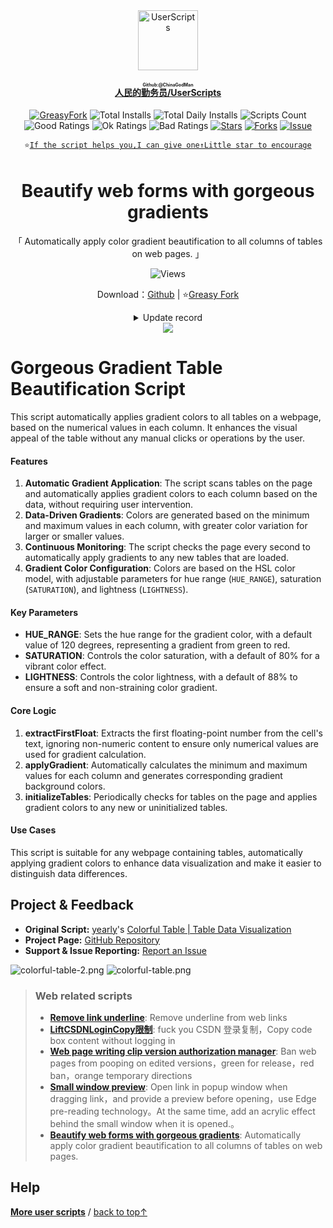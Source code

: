 <center><div align="center"><a href="https://github.com/ChinaGodMan" target="_blank">
    <img height="96px" width="96px" src="https://avatars.githubusercontent.com/u/96548841?v=4" alt="UserScripts"></a>
<h4><a href="https://github.com/ChinaGodMan/UserScripts" target="_blank"><ruby>人民的勤务员/UserScripts<rt>Github:@ChinaGodMan</rt></ruby></a></h4>
<a href="https://greasyfork.org/users/1169082-%E4%BA%BA%E6%B0%91%E7%9A%84%E5%8B%A4%E5%8A%A1%E5%91%98?per_page=200" target="_blank"><img src="https://img.shields.io/static/v1?label=%20&message=GreasyFork&logo=greasyfork&logoColor=white&labelColor=%23670000&color=%23670000&style=for-the-badge" alt="GreasyFork"></a>
<img src="https://img.shields.io/badge/dynamic/json?&label=Total number of installs of all scripts&query=$.totalInstalls&logo=greasyfork&logoColor=white&labelColor=%23670000&color=blue&style=for-the-badge&url=https://github.com/ChinaGodMan/UserScriptsHistory/raw/main/total_installs.json" alt="Total Installs">
<img src="https://img.shields.io/badge/dynamic/json?&label=Number of all script installations today&query=$.totalDailyInstalls&logo=greasyfork&logoColor=white&labelColor=%23670000&color=blue&style=for-the-badge&url=https://github.com/ChinaGodMan/UserScriptsHistory/raw/main/total_installs.json" alt="Total Daily Installs">
<img src="https://img.shields.io/badge/dynamic/json?&label=Number of scripts&query=$.numScripts&logo=greasyfork&logoColor=white&labelColor=%23670000&color=%23670000&style=for-the-badge&url=https://github.com/ChinaGodMan/UserScriptsHistory/raw/main/total_installs.json" alt="Scripts Count"><br>
<img src="https://img.shields.io/badge/dynamic/json?&label=All positive reviews&query=$.totalGoodRatings&logo=greasyfork&logoColor=white&labelColor=%23670000&color=4CAF50&style=for-the-badge&url=https://github.com/ChinaGodMan/UserScriptsHistory/raw/main/total_installs.json" alt="Good Ratings">
<img src="https://img.shields.io/badge/dynamic/json?&label=All general&query=$.totalOkRatings&logo=greasyfork&logoColor=white&labelColor=%23670000&color=FF9800&style=for-the-badge&url=https://github.com/ChinaGodMan/UserScriptsHistory/raw/main/total_installs.json" alt="Ok Ratings">
<img src="https://img.shields.io/badge/dynamic/json?label=All negative reviews&query=$.totalBadRatings&logo=greasyfork&logoColor=white&labelColor=%23670000&color=F44336&style=for-the-badge&url=https://github.com/ChinaGodMan/UserScriptsHistory/raw/main/total_installs.json" alt="Bad Ratings">
<a href="https://github.com/ChinaGodMan/UserScripts" target="_blank"><img src="https://img.shields.io/github/stars/ChinaGodMan/UserScripts?label=star&logo=github&logoColor=white&labelColor=black&color=FF69B4&style=for-the-badge" alt="Stars"></a>
<a href="https://github.com/ChinaGodMan/UserScripts" target="_blank"><img src="https://img.shields.io/github/forks/ChinaGodMan/UserScripts?label=replica&logo=github&logoColor=white&labelColor=black&color=grey&style=for-the-badge" alt="Forks"></a>
<a href="https://github.com/ChinaGodMan/UserScripts/issues" target="_blank"><img src="https://img.shields.io/github/issues/ChinaGodMan/UserScripts?label=question&logo=github&logoColor=white&labelColor=black&style=for-the-badge" alt="Issue"></a>
<code><br>
⭐<a href="https://github.com/ChinaGodMan/UserScripts" target="_blank">If the script helps you,I can give one↑Little star to encourage</a></code>
</div></center></div></center></div></center></div></center></div></center><img height=6px width="100%" src="https://media.chatgptautorefresh.com/images/separators/gradient-aqua.png?latest">
<center><div align="center">
    <h1>Beautify web forms with gorgeous gradients</h1>
    <p>「 Automatically apply color gradient beautification to all columns of tables on web pages. 」</p>
    <img src="https://views.whatilearened.today/views/github/507036/hmjz100.svg" alt="Views">
    <p>Download：<a href="https://github.com/ChinaGodMan/UserScripts/tree/main/Script details/colorful-table">Github</a> | ⭐<a
            href="https://greasyfork.org/zh-CN/scripts/507036">Greasy
            Fork</a></p><details><summary>Update record</summary><ul>
<li><strong>2024/9/6 05:41 - Ver: 1.0.0.0</strong> <em>Change to automatic gradient color..</em></li>
</ul></details> 
    <img src="https://raw.gitmirror.com/ChinaGodMan/UserScriptsHistory/main/stats/507036.png">
</div></center>

# Gorgeous Gradient Table Beautification Script

This script automatically applies gradient colors to all tables on a webpage, based on the numerical values in each column. It enhances the visual appeal of the table without any manual clicks or operations by the user.

#### Features
1. **Automatic Gradient Application**: The script scans tables on the page and automatically applies gradient colors to each column based on the data, without requiring user intervention.
2. **Data-Driven Gradients**: Colors are generated based on the minimum and maximum values in each column, with greater color variation for larger or smaller values.
3. **Continuous Monitoring**: The script checks the page every second to automatically apply gradients to any new tables that are loaded.
4. **Gradient Color Configuration**: Colors are based on the HSL color model, with adjustable parameters for hue range (`HUE_RANGE`), saturation (`SATURATION`), and lightness (`LIGHTNESS`).

#### Key Parameters
- **HUE_RANGE**: Sets the hue range for the gradient color, with a default value of 120 degrees, representing a gradient from green to red.
- **SATURATION**: Controls the color saturation, with a default of 80% for a vibrant color effect.
- **LIGHTNESS**: Controls the color lightness, with a default of 88% to ensure a soft and non-straining color gradient.

#### Core Logic
1. **extractFirstFloat**: Extracts the first floating-point number from the cell's text, ignoring non-numeric content to ensure only numerical values are used for gradient calculation.
2. **applyGradient**: Automatically calculates the minimum and maximum values for each column and generates corresponding gradient background colors.
3. **initializeTables**: Periodically checks for tables on the page and applies gradient colors to any new or uninitialized tables.

#### Use Cases
This script is suitable for any webpage containing tables, automatically applying gradient colors to enhance data visualization and make it easier to distinguish data differences.

## Project & Feedback
- **Original Script:** [yearly](https://greasyfork.org/zh-CN/users/1312063)'s [Colorful Table | Table Data Visualization](https://greasyfork.org/zh-CN/scripts/502933)
- **Project Page:** [GitHub Repository](https://github.com/ChinaGodMan/UserScripts)
- **Support & Issue Reporting:** [Report an Issue](https://github.com/ChinaGodMan/UserScripts/issues)

![colorful-table-2.png](https://s2.loli.net/2024/09/06/CjBMp6ERigxsYAV.png)
![colorful-table.png](https://s2.loli.net/2024/09/06/IA7pxwj1ZC4c56a.png)







<!--AUTO_ABOUT_PLEASE_DONT_DELETE_IT-->
> ### Web related scripts
> - [**Remove link underline**](https://greasyfork.org/scripts/498625): Remove underline from web links
> - [**LiftCSDNLoginCopy限制**](https://greasyfork.org/scripts/505207): fuck you CSDN 登录复制，Copy code box content without logging in
> - [**Web page writing clip version authorization manager**](https://greasyfork.org/scripts/497403): Ban web pages from pooping on edited versions，green for release，red ban，orange temporary directions
> - [**Small window preview**](https://greasyfork.org/scripts/504880): Open link in popup window when dragging link，and provide a preview before opening，use Edge pre-reading technology。At the same time, add an acrylic effect behind the small window when it is opened.。
> - [**Beautify web forms with gorgeous gradients**](https://greasyfork.org/scripts/507036): Automatically apply color gradient beautification to all columns of tables on web pages.

<!--AUTO_ABOUT_PLEASE_DONT_DELETE_IT-END-->
<!--AUTO_HELP_PLEASE_DONT_DELETE_IT-->
## Help
<p><a href="https://github.com/ChinaGodMan/UserScripts"><strong>More user scripts</strong></a> /
<a href="#top">back to top↑</a></p>
<!--AUTO_HELP_PLEASE_DONT_DELETE_IT-END-->

